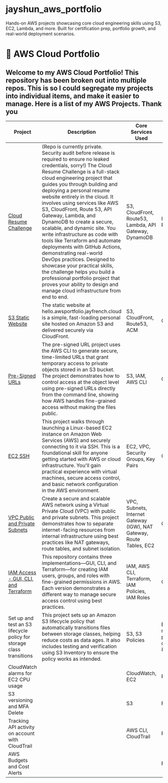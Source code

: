 # jayshun_aws_portfolio
Hands-on AWS projects showcasing core cloud engineering skills using S3, EC2, Lambda, and more. Built for certification prep, portfolio growth, and real-world deployment scenarios.

# 🧠 AWS Cloud Portfolio

Welcome to my AWS Cloud Portfolio! This repository has been broken out into multiple repos. This is so I could segregate my projects into individual items, and make it easier to manage. Here is a list of my AWS Projects. Thank you
---

| Project | Description | Core Services Used | Project Status |
|------|-------|-------|-------|
|[Cloud Resume Challenge](https://github.com/jayshun2/Cloud-Resume-Challenge)| (Repo is currently private. Security audit before release is required to ensure no leaked credentials, sorry!) The Cloud Resume Challenge is a full-stack cloud engineering project that guides you through building and deploying a personal resume website entirely in the cloud. It involves using services like AWS S3, CloudFront, Route 53, API Gateway, Lambda, and DynamoDB to create a secure, scalable, and dynamic site. You write infrastructure as code with tools like Terraform and automate deployments with GitHub Actions, demonstrating real-world DevOps practices. Designed to showcase your practical skills, the challenge helps you build a professional portfolio project that proves your ability to design and manage cloud infrastructure from end to end. | S3, CloudFront, Route53, Lambda, API Gateway, DynamoDB | In Progress |
| [S3 Static Website](https://github.com/jayshun2/s3StaticWebsite) | The static website at hello.awsportfolio.jayfrench.cloud is a simple, fast-loading personal site hosted on Amazon S3 and delivered securely via CloudFront. | S3, CloudFront, Route53, ACM | Completed |
| [Pre-Signed URLs](https://github.com/jayshun2/PRJ002-S3PreSignedURL) | The pre-signed URL project uses the AWS CLI to generate secure, time-limited URLs that grant temporary access to private objects stored in an S3 bucket. The project demonstrates how to control access at the object level using pre-signed URLs directly from the command line, showing how AWS handles fine-grained access without making the files public. | S3, IAM, AWS CLI | Completed |
| [EC2 SSH](https://github.com/jayshun2/PRJ003-EC2_SSH) | This project walks through launching a Linux-based EC2 instance on Amazon Web Services (AWS) and securely connecting to it via SSH. This is a foundational skill for anyone getting started with AWS or cloud infrastructure. You'll gain practical experience with virtual machines, secure access control, and basic network configuration in the AWS environment. | EC2, VPC, Security Groups, Key Pairs | Completed |
| [VPC Public and Private Subnets](https://github.com/jayshun2/PRJ004-VPC-Subnets) | Create a secure and scalable AWS network using a Virtual Private Cloud (VPC) with public and private subnets. This project demonstrates how to separate internet-facing resources from internal infrastructure using best practices like NAT gateways, route tables, and subnet isolation. | VPC, Subnets, Internet Gateway (IGW), NAT Gateway, Route Tables, EC2 | Completed |
| [IAM Access - GUI, CLI, and Terraform](https://github.com/jayshun2/PRJ005-iam-access) | This repository contains three implementations—GUI, CLI, and Terraform—for creating IAM users, groups, and roles with fine-grained permissions in AWS. Each version demonstrates a different way to manage secure access control using best practices. | IAM, AWS CLI, Terraform, IAM Policies, IAM Roles | Completed |
| Set up and test an S3 lifecycle policy for storage class transitions | This project sets up an Amazon S3 lifecycle policy that automatically transitions files between storage classes, helping reduce costs as data ages. It also includes testing and verification using S3 Inventory to ensure the policy works as intended. | S3, S3 Policies | Building now, project delivery by 8/11/2025 |
| CloudWatch alarms for EC2 CPU usage | | CloudWatch, EC2 | Planning |
| S3 versioning and MFA Delete | | S3 | Planning |
| Tracking API activity on account with CloudTrail | | AWS CLI, CloudTrail | Planning |
| AWS Budgets and Cost Alerts | | | Planning |
